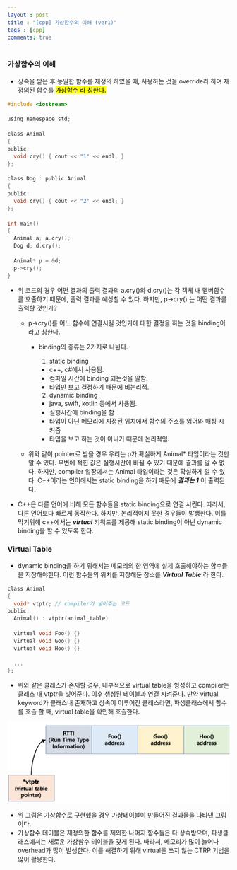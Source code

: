 ```yaml
---
layout : post
title : "[cpp] 가상함수의 이해 (ver1)" 
tags : [cpp]
comments: true
---
```


### 가상함수의 이해

- 상속을 받은 후 동일한 함수를 재정의 하였을 때, 사용하는 것을 override라 하며 재정의된 함수를 <mark> 가상함수 <mark> 라 칭한다. 

```c
#include <iostream>

using namespace std;

class Animal
{
public:
  void cry() { cout << "1" << endl; }
};

class Dog : public Animal
{
public:
  void cry() { cout << "2" << endl; }
};

int main()
{
  Animal a; a.cry();
  Dog d; d.cry();

  Animal* p = &d;
  p->cry();
}
```

- 위 코드의 경우 어떤 결과의 출력 결과의 a.cry()와 d.cry()는 각 객체 내 멤버함수를 호출하기 때문에, 출력 결과를 예상할 수 있다. 하지만, p\-\>cry() 는 어떤 결과를 출력할 것인가?
  - p\-\>cry()를 어느 함수에 연결시킬 것인가에 대한 결정을 하는 것을 binding이라고 칭한다.
    - binding의 종류는 2가지로 나뉜다.
      1. static binding
        - c++, c#에서 사용됨.
        - 컴파일 시간에 binding 되는것을 말함.
        - 타입만 보고 결정하기 때문에 비논리적.

      2. dynamic binding
        - java, swift, kotlin 등에서 사용됨.
        - 실행시간에 binding을 함
        - 타입이 아닌 메모리에 지정된 위치에서 함수의 주소를 읽어와 매칭 시켜줌
        - 타입을 보고 하는 것이 아니기 때문에 논리적임.

  - 위와 같이 pointer로 받을 경우 우리는 p가 확실하게 Animal\* 타입이라는 것만 알 수 있다. 우변에 적힌 값은 실행시간에 바뀔 수 있기 때문에 결과를 알 수 없다. 하지만, compiler 입장에서는 Animal 타입이라는 것은 확실하게 알 수 있다. C++이라는 언어에서는 static binding을 하기 때문에 ***결과는 1*** 이 출력된다.

- C++은 다른 언어에 비해 모든 함수들을 static binding으로 연결 시킨다. 따라서, 다른 언어보다 빠르게 동작한다. 하지만, 논리적이지 못한 경우들이 발생한다. 이를 막기위해 c++에서는 ***virtual*** 키워드를 제공해 static binding이 아닌 dynamic binding을 할 수 있도록 한다.

### Virtual Table
- dynamic binding을 하기 위해서는 메모리의 한 영역에 실제 호출해야하는 함수들을 저장해야한다. 이런 함수들의 위치를 저장해둔 장소를 ***Virtual Table*** 라 한다. 

```c
class Animal
{
  void* vtptr; // compiler가 넣어주는 코드
public:
  Animal() : vtptr(animal_table)

  virtual void Foo() {}
  virtual void Goo() {}
  virtual void Hoo() {}

  ...
};

```

- 위와 같은 클래스가 존재할 경우, 내부적으로 virtual table을 형성하고 compiler는 클래스 내 vtptr을 넣어준다. 이후 생성된 테이블과 연결 시켜준다. 만약 virtual keyword가 클래스내 존재하고 상속이 이루어진 클래스라면, 파생클래스에서 함수를 호출 할 때, virtual table을 확인해 호출한다.

![가상함수 테이블](../images/vtptr.png)

- 위 그림은 가상함수로 구현했을 경우 가상테이블이 만들어진 결과물을 나타낸 그림이다.
- 가상함수 테이블은 재정의한 함수를 제외한 나머지 함수들은 다 상속받으며, 파생클래스에서는 새로운 가상함수 테이블을 갖게 된다. 따라서, 메모리가 많이 늘어나 overhead가 많이 발생한다. 이를 해결하기 위해 virtual을 쓰지 않는 CTRP 기법을 많이 활용한다.


